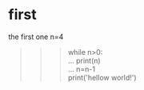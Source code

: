 # first
the first one
n=4                                                                                                                 
>>> while n>0:                                                                                                          
...     print(n)                                                                                                        
...     n=n-1                                                                                                           
>>> print('hellow world!')                                                                                              
